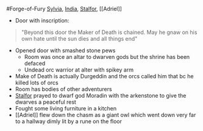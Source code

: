 #Forge-of-Fury 
[Sylvia](PCs/Past/Sylvia.md), [India](PCs/Current/India.md), [Stalfor](PCs/Current/Stalfor.md), [[Adriel]]

- Door with inscription: 
> "Beyond this door the Maker of Death is chained. May he gnaw on his own hate until the sun dies and all things end"

- Opened door with smashed stone pews
	- Room was once an altar to dwarven gods but the shrine has been defaced
	- Undead orc warrior at alter with spikey arm
- Make of Death is actually Durgeddin and the orcs called him that bc he killed lots of orcs
- Room has bodies of other adventurers
- [Stalfor](PCs/Current/Stalfor.md) prayed to dwarf god Moradin with the arkenstone to give the dwarves a peaceful rest
- Fought some living furniture in a kitchen
- [[Adriel]] flew down the chasm as a giant owl which went down very far to a hallway dimly lit by a rune on the floor